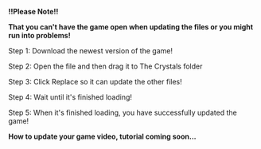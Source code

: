 <b>!!Please Note!!</b>

<b>That you can't have the game open when updating the files or you might run into problems!</b>

Step 1: Download the newest version of the game!

Step 2: Open the file and then drag it to The Crystals folder

Step 3: Click Replace so it can update the other files!

Step 4: Wait until it's finished loading!

Step 5: When it's finished loading, you have successfully updated the game!

<b>How to update your game video, tutorial coming soon...</b>
